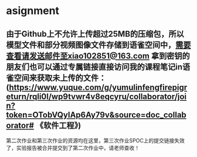 # asignment
由于Github上不允许上传超过25MB的压缩包，所以模型文件和部分视频图像文件存储到语雀空间中，需要查看请发送邮件至xiao102851@163.com
拿到密钥的朋友们也可以通过专属链接直接访问我的课程笔记in语雀空间来获取未上传的文件：(https://www.yuque.com/g/yumulinfengfirepigreturn/rqli0l/wp9tvwr4v8eqcyru/collaborator/join?token=OTobVQyIAp6Ay79v&source=doc_collaborator# 《软件工程》) 
---
第二次作业和第三次作业的资源均在这里，第三次作业SPOC上的提交链接失效了，实验报告被合并提交到了第二次作业中，请老师查收！

